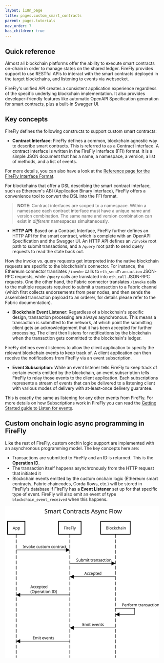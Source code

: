 ```yaml
---
layout: i18n_page
title: pages.custom_smart_contracts
parent: pages.tutorials
nav_order: 7
has_children: true
---
```


## Quick reference

Almost all blockchain platforms offer the ability to execute smart contracts on-chain in order to manage states on the shared ledger. FireFly provides support to use RESTful APIs to interact with the smart contracts deployed in the target blockchains, and listening to events via websocket.

FireFly's unified API creates a consistent application experience regardless of the specific underlying blockchain implementation. It also provides developer-friendly features like automatic OpenAPI Specification generation for smart contracts, plus a built-in Swagger UI.

## Key concepts

FireFly defines the following constructs to support custom smart contracts:

- **Contract Interface**: FireFly defines a common, blockchain agnostic way to describe smart contracts. This is referred to as a Contract Interface. A contract interface is written in the FireFly Interface (FFI) format. It is a simple JSON document that has a name, a namespace, a version, a list of methods, and a list of events.

For more details, you can also have a look at the [Reference page for the FireFly Interface Format](../../reference/firefly_interface_format).

For blockchains that offer a DSL describing the smart contract interface, such as Ethereum's ABI (Application Binary Interface), FireFly offers a convenience tool to convert the DSL into the FFI format.

> **NOTE**: Contract interfaces are scoped to a namespace. Within a namespace each contract interface must have a unique name and version combination. The same name and version combination can exist in _different_ namespaces simultaneously.

- **HTTP API**: Based on a Contract Interface, FireFly further defines an HTTP API for the smart contract, which is complete with an OpenAPI Specification and the Swagger UI. An HTTP API defines an `/invoke` root path to submit transactions, and a `/query` root path to send query requests to read the state back out.

How the invoke vs. query requests get interpreted into the native blockchain requests are specific to the blockchain's connector. For instance, the Ethereum connector translates `/invoke` calls to `eth_sendTransaction` JSON-RPC requests, while `/query` calls are translated into `eth_call` JSON-RPC requests. One the other hand, the Fabric connector translates `/invoke` calls to the multiple requests required to submit a transaction to a Fabric channel (which first collects endorsements from peer nodes, and then sends the assembled transaction payload to an orderer, for details please refer to the Fabric documentation).

- **Blockchain Event Listener**: Regardless of a blockchain's specific design, transaction processing are always asynchronous. This means a transaction is submitted to the network, at which point the submitting client gets an acknowledgement that it has been accepted for further processing. The client then listens for notifications by the blockchain when the transaction gets committed to the blockchain's ledger.

FireFly defines event listeners to allow the client application to specify the relevant blockchain events to keep track of. A client application can then receive the notifications from FireFly via an event subscription.

- **Event Subscription**: While an event listener tells FireFly to keep track of certain events emitted by the blockchain, an event subscription tells FireFly to relay those events to the client application. Each subscriptions represents a stream of events that can be delivered to a listening client with various modes of delivery with at-least-once delivery guarantee.

This is exactly the same as listening for any other events from FireFly. For more details on how Subscriptions work in FireFly you can read the [Getting Started guide to Listen for events](../events.md).

## Custom onchain logic async programming in FireFly

Like the rest of FireFly, custom onchin logic support are implemented with an asynchronous programming model. The key concepts here are:

- Transactions are submitted to FireFly and an ID is returned. This is the **Operation ID**.
- The transaction itself happens asynchronously from the HTTP request that initiated it
- Blockchain events emitted by the custom onchain logic (Ethereum smart contracts, Fabric chaincodes, Corda flows, etc.) will be stored in FireFly's database if FireFly has a **Event Listener** set up for that specific type of event. FireFly will also emit an event of type `blockchain_event_received` when this happens.

<!-- TODO: Update this diagram -->

![Smart Contracts Async Flow](../../images/smart_contracts_async_flow.svg "Smart Contracts Async Flow")
